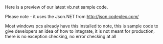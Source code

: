 Here is a preview of our latest vb.net sample code.

Please note - it uses the Json.NET from http://json.codeplex.com/

Most windows pcs already have this installed to note, this is sample code to give developers an idea of how to integrate, it is not meant for production, there is no exception checking, no error checking at all